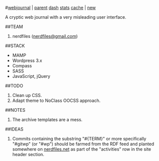 #[webjournal](https://github.com/nerdfiles/web-journal) | [parent](http://nerdfiles.net) [dash](http://webjournal.nerdfiles.net/wp-admin/) [stats](http://webjournal.nerdfiles.net/wp-admin/admin.php?page=stats) [cache](http://webjournal.nerdfiles.net/wp-admin/options-general.php?page=wpsupercache&tab=contents) | [new](http://webjournal.nerdfiles.net/wp-admin/post-new.php) 

A cryptic web journal with a very misleading user interface.

##TEAM

1. nerdfiles (nerdfiles@gmail.com)

##STACK

- MAMP
- Wordpress 3.x
- Compass
- SASS
- JavaScript, jQuery

##TODO

1. Clean up CSS.
2. Adapt theme to NoClass OOCSS approach.

##NOTES

1. The archive templates are a mess.

##IDEAS

1. Commits containing the substring "#{TERM}" or more specifically "#gitwp" (or "#wp") should be farmed from the RDF feed and planted somewhere on [nerdfiles.net](http://nerdfiles) as part of the "activities" row in the site header section.

